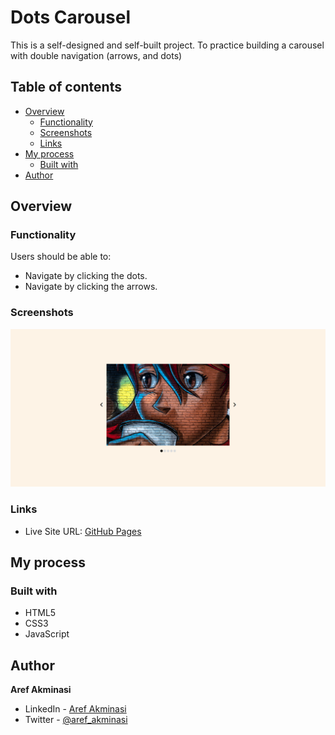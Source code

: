 # Dots Carousel

This is a self-designed and self-built project. To practice building a carousel with double navigation (arrows, and dots)

## Table of contents

- [Overview](#overview)
  - [Functionality](#functionality)
  - [Screenshots](#screenshots)
  - [Links](#links)
- [My process](#my-process)
  - [Built with](#built-with)
- [Author](#author)

## Overview

### Functionality

Users should be able to:

- Navigate by clicking the dots.
- Navigate by clicking the arrows.

### Screenshots

![](/screenshots/screenshot1.png)

### Links

- Live Site URL: [GitHub Pages](hhttps://aref-akminasi.github.io/dots-carousel/)

## My process

### Built with

- HTML5
- CSS3
- JavaScript

## Author

**Aref Akminasi**

- LinkedIn - [Aref Akminasi](https://www.linkedin.com/in/aref-akminasi-91412b207/)
- Twitter - [@aref_akminasi](https://twitter.com/aref_akminasi)
